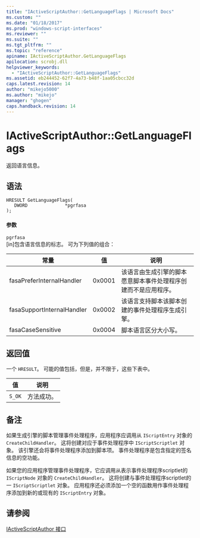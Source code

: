 ```yaml
---
title: "IActiveScriptAuthor::GetLanguageFlags | Microsoft Docs"
ms.custom: ""
ms.date: "01/18/2017"
ms.prod: "windows-script-interfaces"
ms.reviewer: ""
ms.suite: ""
ms.tgt_pltfrm: ""
ms.topic: "reference"
apiname: IActiveScriptAuthor.GetLanguageFlags
apilocation: scrobj.dll
helpviewer_keywords: 
  - "IActiveScriptAuthor::GetLanguageFlags"
ms.assetid: eb244452-62f7-4a73-b48f-1aa05cbcc32d
caps.latest.revision: 14
author: "mikejo5000"
ms.author: "mikejo"
manager: "ghogen"
caps.handback.revision: 14
---
```

# IActiveScriptAuthor::GetLanguageFlags
返回语言信息。  
  
## 语法  
  
```  
HRESULT GetLanguageFlags(  
   DWORD              *pgrfasa  
);  
```  
  
#### 参数  
 `pgrfasa`  
 \[in\]包含语言信息的标志。  可为下列值的组合：  
  
|常量|值|说明|  
|--------|-------|--------|  
|fasaPreferInternalHandler|0x0001|该语言由生成引擎的脚本愿意脚本事件处理程序创建而不是应用程序。|  
|fasaSupportInternalHandler|0x0002|该语言支持脚本该脚本创建的事件处理程序生成引擎。|  
|fasaCaseSensitive|0x0004|脚本语言区分大小写。|  
  
## 返回值  
 一个 `HRESULT`。  可能的值包括，但是，并不限于，这些下表中。  
  
|值|说明|  
|-------|--------|  
|`S_OK`|方法成功。|  
  
## 备注  
 如果生成引擎的脚本管理事件处理程序，应用程序应调用从 `IScriptEntry` 对象的 `CreateChildHandler`。  这将创建对应于事件处理程序中 `IScriptScriptlet` 对象。  该引擎还会将事件处理程序添加到脚本项。  事件处理程序是包含指定的签名信息的空功能。  
  
 如果您的应用程序管理事件处理程序，它应调用从表示事件处理程序scriptlet的 `IScriptNode` 对象的 `CreateChildHandler`。  这将创建与事件处理程序scriptlet的一 `IScriptScriptlet` 对象。  应用程序还必须添加一个空的函数用作事件处理程序添加到新的或现有的 `IScriptEntry` 对象。  
  
## 请参阅  
 [IActiveScriptAuthor 接口](../../winscript/reference/iactivescriptauthor-interface.md)